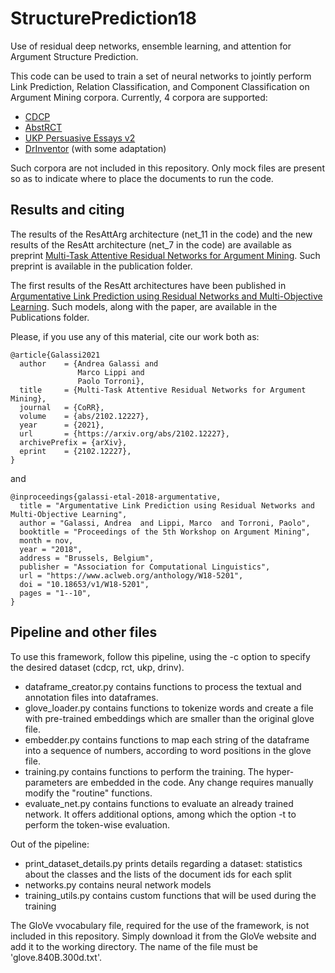# StructurePrediction18

Use of residual deep networks, ensemble learning, and attention for Argument Structure Prediction.

This code can be used to train a set of neural networks to jointly perform Link Prediction, Relation Classification, and Component Classification on Argument Mining corpora.
Currently, 4 corpora are supported:
- [CDCP](https://facultystaff.richmond.edu/~jpark/)
- [AbstRCT](https://gitlab.com/tomaye/abstrct/)
- [UKP Persuasive Essays v2](https://www.informatik.tu-darmstadt.de/ukp/research_6/data/argumentation_mining_1/argument_annotated_essays_version_2/index.en.jsp)
- [DrInventor](https://github.com/anlausch/sciarg_resource_analysis) (with some adaptation)

Such corpora are not included in this repository. Only mock files are present so as to indicate where to place the documents to run the code.

## Results and citing

The results of the ResAttArg architecture (net_11 in the code) and the new results of the ResAtt architecture 
(net_7 in the code) are available as preprint [Multi-Task Attentive Residual Networks for Argument Mining](https://arxiv.org/abs/2102.12227).
Such preprint is available in the publication folder.

The first results of the ResAtt architectures have been published in [Argumentative Link Prediction using Residual Networks and Multi-Objective Learning](https://www.aclweb.org/anthology/W18-5201).
Such models, along with the paper, are available in the Publications folder.


Please, if you use any of this material, cite our work both as:
```
@article{Galassi2021
  author    = {Andrea Galassi and
               Marco Lippi and
               Paolo Torroni},
  title     = {Multi-Task Attentive Residual Networks for Argument Mining},
  journal   = {CoRR},
  volume    = {abs/2102.12227},
  year      = {2021},
  url       = {https://arxiv.org/abs/2102.12227},
  archivePrefix = {arXiv},
  eprint    = {2102.12227},
}
```
and
```
@inproceedings{galassi-etal-2018-argumentative,
  title = "Argumentative Link Prediction using Residual Networks and Multi-Objective Learning",
  author = "Galassi, Andrea  and Lippi, Marco  and Torroni, Paolo",
  booktitle = "Proceedings of the 5th Workshop on Argument Mining",
  month = nov,
  year = "2018",
  address = "Brussels, Belgium",
  publisher = "Association for Computational Linguistics",
  url = "https://www.aclweb.org/anthology/W18-5201",
  doi = "10.18653/v1/W18-5201",
  pages = "1--10",
}
```

## Pipeline and other files

To use this framework, follow this pipeline, using the -c option to specify the desired dataset (cdcp, rct, ukp, drinv).
- dataframe_creator.py contains functions to process the textual and annotation files into dataframes.
- glove_loader.py contains functions to tokenize words and create a file with pre-trained embeddings which are smaller than the original glove file.
- embedder.py contains functions to map each string of the dataframe into a sequence of numbers, according to word positions in the glove file.
- training.py contains functions to perform the training. The hyper-parameters are embedded in the code. Any change requires manually modify the "routine" functions.
- evaluate_net.py contains functions to evaluate an already trained network. It offers additional options, among which the option -t to perform the token-wise evaluation.

Out of the pipeline:
- print_dataset_details.py prints details regarding a dataset: statistics about the classes and the lists of the document ids for each split
- networks.py contains neural network models
- training_utils.py contains custom functions that will be used during the training

The GloVe vvocabulary file, required for the use of the framework, is not included in this repository. Simply download it from the GloVe website and add it to the working directory. The name of the file must be 'glove.840B.300d.txt'.
